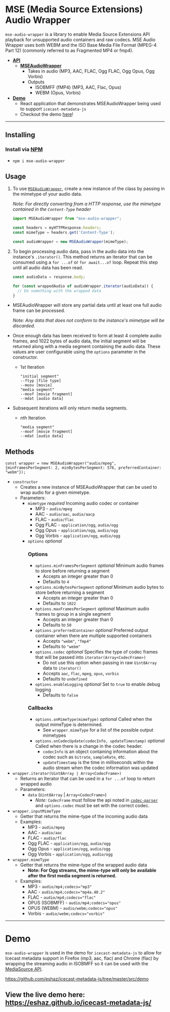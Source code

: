 # MSE (Media Source Extensions) Audio Wrapper

`mse-audio-wrapper` is a library to enable Media Source Extensions API playback for unsupported audio containers and raw codecs. MSE Audio Wrapper uses both WEBM and the ISO Base Media File Format (MPEG-4 Part 12) (commonly referred to as Fragmented MP4 or fmp4).

 * [**API**](#mse-audio-wrapper)
   * [**MSEAudioWrapper**](#MSEAudioWrapper)
     * Takes in audio (MP3, AAC, FLAC, Ogg FLAC, Ogg Opus, Ogg Vorbis)
     * Outputs
       * ISOBMFF (fMP4) (MP3, AAC, Flac, Opus)
       * WEBM (Opus, Vorbis)
 * [**Demo**](#demo)
   * React application that demonstrates MSEAudioWrapper being used to support `icecast-metadata-js`
   * Checkout the demo [here](https://eshaz.github.io/icecast-metadata-js/)!

---

## Installing

### Install via [NPM](https://www.npmjs.com/package/mse-audio-wrapper)
* `npm i mse-audio-wrapper`

## Usage

1. To use [`MSEAudioWrapper`](https://github.com/eshaz/mse-audio-wrapper/tree/master/src/MSEAudioWrapper.js), create a new instance of the class by passing in the mimetype of your audio data.

    *Note: For directly converting from a HTTP response, use the mimetype contained in the `Content-Type` header*
    
    ```javascript
    import MSEAudioWrapper from "mse-audio-wrapper";
    
    const headers = myHTTPResponse.headers;
    const mimeType = headers.get('Content-Type');
    
    const audioWrapper = new MSEAudioWrapper(mimeType);
    ```
    
1. To begin processing audio data, pass in the audio data into the instance's `.iterator()`. This method returns an iterator that can be consumed using a `for ...of` or `for await...of` loop. Repeat this step until all audio data has been read.

    ```javascript
    const audioData = response.body;
    
    for (const wrappedAudio of audioWrapper.iterator(audioData)) {
      // Do something with the wrapped data
    }
    ```

  * MSEAudioWrapper will store any partial data until at least one full audio frame can be processed.

    *Note: Any data that does not conform to the instance's mimetype will be discarded.*

  * Once enough data has been received to form at least 4 complete audio frames, and 1022 bytes of audio data, the initial segment will be returned along with a media segment containing the audio data. These values are user configurable using the `options` parameter in the constructor.

    * 1st Iteration

      ```
      "initial segment"
      --ftyp [file type]
      --moov [movie]
      "media segment"
      --moof [movie fragment]
      --mdat [audio data]
      ```

  * Subsequent iterations will only return media segments.
    * *n*th Iteration

      ```
      "media segment"
      --moof [movie fragment]
      --mdat [audio data]
      ```

## Methods

`const wrapper = new MSEAudioWrapper("audio/mpeg", {minFramesPerSegment: 2, minBytesPerSegment: 576, preferredContainer: "webm"});`
* `constructor`
  * Creates a new instance of MSEAudioWrapper that can be used to wrap audio for a given mimetype.
  * Parameters:
    * `mimetype` *required* Incoming audio codec or container
      * MP3 - `audio/mpeg`
      * AAC - `audio/aac`, `audio/aacp`
      * FLAC - `audio/flac`
      * Ogg FLAC - `application/ogg`, `audio/ogg`
      * Ogg Opus - `application/ogg`, `audio/ogg`
      * Ogg Vorbis - `application/ogg`, `audio/ogg`
    * `options` *optional*
      ### Options
      * `options.minFramesPerSegment` *optional* Minimum audio frames to store before returning a segment
        * Accepts an integer greater than 0
        * Defaults to `4`
      * `options.minBytesPerSegment` *optional* Minimum audio bytes to store before returning a segment
        * Accepts an integer greater than 0
        * Defaults to `1022`
      * `options.maxFramesPerSegment` *optional* Maximum audio frames to group in a single segment
        * Accepts an integer greater than 0
        * Defaults to `50`
      * `options.preferredContainer` *optional* Preferred output container when there are multiple supported containers
        * Accepts `"webm"`, `"fmp4"`
        * Defaults to `"webm"`
      * `options.codec` *optional* Specifies the type of codec frames that will be passed into `iterator(Array<CodecFrame>)`
        * Do not use this option when passing in raw `Uint8Array` data to `iterator()`
        * Accepts `aac`, `flac`, `mpeg`, `opus`, `vorbis`
        * Defaults to `undefined`
      * `options.enableLogging` *optional* Set to `true` to enable debug logging
        * Defaults to `false`
      ### Callbacks
      * `options.onMimeType(mimeType)` *optional* Called when the output mimeType is determined.
        * See `wrapper.mimeType` for a list of the possible output mimetypes
      * `options.onCodecUpdate(codecInfo, updateTimestamp)` *optional* Called when there is a change in the codec header.
        * `codecInfo` is an object containing information about the codec such as `bitrate`, `sampleRate`, etc.
        * `updateTimestamp` is the time in milliseconds within the audio stream when the codec information was updated
* `wrapper.iterator(Uint8Array | Array<CodecFrame>)`
  * Returns an Iterator that can be used in a `for ...of` loop to return wrapped audio
  * Parameters:
    * `data` (`Uint8Array` | `Array<CodecFrame>`)
      * *Note:* `CodecFrame` must follow the api noted in [`codec-parser`](https://github.com/eshaz/codec-parser) and `options.codec` must be set with the correct codec.
* `wrapper.inputMimeType`
  * Getter that returns the mime-type of the incoming audio data
  * Examples:
    * MP3 - `audio/mpeg`
    * AAC - `audio/aac`
    * FLAC - `audio/flac`
    * Ogg FLAC - `application/ogg`, `audio/ogg`
    * Ogg Opus - `application/ogg`, `audio/ogg`
    * Ogg Vorbis - `application/ogg`, `audio/ogg`
* `wrapper.mimeType`
  * Getter that returns the mime-type of the wrapped audio data
    * **Note: For Ogg streams, the mime-type will only be available after the first media segment is returned.**
  * Examples:
    * MP3 - `audio/mp4;codecs="mp3"`
    * AAC - `audio/mp4;codecs="mp4a.40.2"`
    * FLAC - `audio/mp4;codecs="flac"`
    * OPUS (ISOBMFF) - `audio/mp4;codecs="opus"`
    * OPUS (WEBM) - `audio/webm;codecs="opus"`
    * Vorbis - `audio/webm;codecs="vorbis"`
---


# Demo

`mse-audio-wrapper` is used in the demo for `icecast-metadata-js` to allow for Icecast metadata support in Firefox (mp3, aac, flac) and Chrome (flac) by wrapping the streaming audio in ISOBMFF so it can be used with the [MediaSource API](https://developer.mozilla.org/en-US/docs/Web/API/MediaSource).

https://github.com/eshaz/icecast-metadata-js/tree/master/src/demo

## View the live demo here: https://eshaz.github.io/icecast-metadata-js/